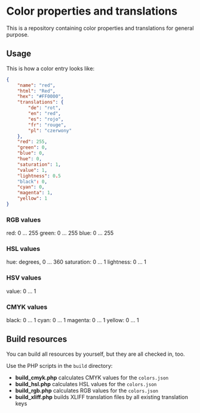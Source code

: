 Color properties and translations
=================================

This is a repository containing color properties and translations for general purpose.


## Usage

This is how a color entry looks like: 

```json
{
    "name": "red",
    "html": "Red",
    "hex": "#FF0000",
    "translations": {
        "de": "rot",
        "en": "red",
        "es": "rojo",
        "fr": "rouge",
        "pl": "czerwony"
    },
    "red": 255,
    "green": 0,
    "blue": 0,
    "hue": 0,
    "saturation": 1,
    "value": 1,
    "lightness": 0.5
    "black": 0,
    "cyan": 0,
    "magenta": 1,
    "yellow": 1
}
```

### RGB values

red: 0 … 255
green: 0 … 255
blue: 0 … 255

### HSL values

hue: degrees, 0 … 360
saturation: 0 … 1
lightness: 0 … 1

### HSV values

value: 0 … 1

### CMYK values

black: 0 … 1
cyan: 0 … 1
magenta: 0 … 1
yellow: 0 … 1


## Build resources

You can build all resources by yourself, but they are all checked in, too.

Use the PHP scripts in the `build` directory:

- **build_cmyk.php** calculates CMYK values for the `colors.json`
- **build_hsl.php** calculates HSL values for the `colors.json`
- **build_rgb.php** calculates RGB values for the `colors.json`
- **build_xliff.php** builds XLIFF translation files by all existing translation keys
